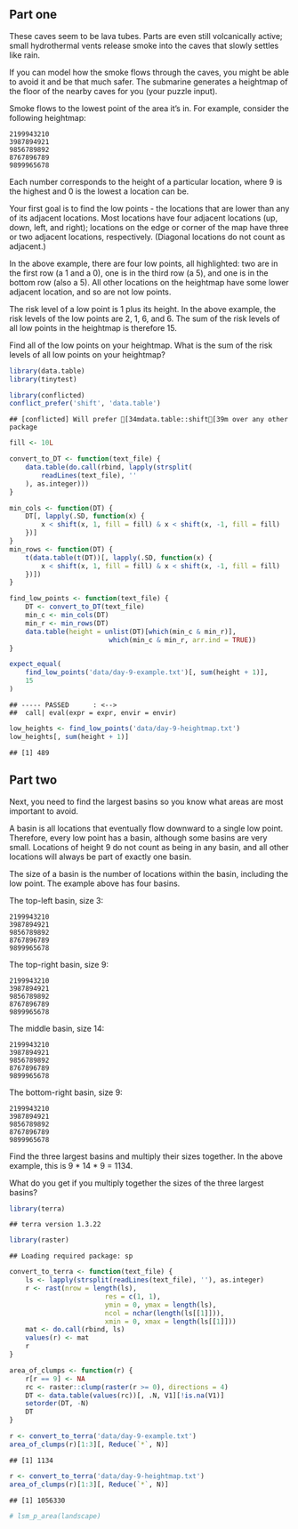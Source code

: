 
## Part one

These caves seem to be lava tubes. Parts are even still volcanically
active; small hydrothermal vents release smoke into the caves that
slowly settles like rain.

If you can model how the smoke flows through the caves, you might be
able to avoid it and be that much safer. The submarine generates a
heightmap of the floor of the nearby caves for you (your puzzle input).

Smoke flows to the lowest point of the area it’s in. For example,
consider the following heightmap:

    2199943210
    3987894921
    9856789892
    8767896789
    9899965678

Each number corresponds to the height of a particular location, where 9
is the highest and 0 is the lowest a location can be.

Your first goal is to find the low points - the locations that are lower
than any of its adjacent locations. Most locations have four adjacent
locations (up, down, left, and right); locations on the edge or corner
of the map have three or two adjacent locations, respectively. (Diagonal
locations do not count as adjacent.)

In the above example, there are four low points, all highlighted: two
are in the first row (a 1 and a 0), one is in the third row (a 5), and
one is in the bottom row (also a 5). All other locations on the
heightmap have some lower adjacent location, and so are not low points.

The risk level of a low point is 1 plus its height. In the above
example, the risk levels of the low points are 2, 1, 6, and 6. The sum
of the risk levels of all low points in the heightmap is therefore 15.

Find all of the low points on your heightmap. What is the sum of the
risk levels of all low points on your heightmap?

``` r
library(data.table)
library(tinytest)

library(conflicted)
conflict_prefer('shift', 'data.table')
```

    ## [conflicted] Will prefer [34mdata.table::shift[39m over any other package

``` r
fill <- 10L

convert_to_DT <- function(text_file) {
    data.table(do.call(rbind, lapply(strsplit(
        readLines(text_file), ''
    ), as.integer)))
}

min_cols <- function(DT) {
    DT[, lapply(.SD, function(x) {
        x < shift(x, 1, fill = fill) & x < shift(x, -1, fill = fill)
    })]
}
min_rows <- function(DT) {
    t(data.table(t(DT))[, lapply(.SD, function(x) {
        x < shift(x, 1, fill = fill) & x < shift(x, -1, fill = fill)
    })])
}

find_low_points <- function(text_file) {
    DT <- convert_to_DT(text_file)
    min_c <- min_cols(DT)
    min_r <- min_rows(DT)
    data.table(height = unlist(DT)[which(min_c & min_r)],
                         which(min_c & min_r, arr.ind = TRUE))
}

expect_equal(
    find_low_points('data/day-9-example.txt')[, sum(height + 1)],
    15
)
```

    ## ----- PASSED      : <-->
    ##  call| eval(expr = expr, envir = envir)

``` r
low_heights <- find_low_points('data/day-9-heightmap.txt')
low_heights[, sum(height + 1)]
```

    ## [1] 489

## Part two

Next, you need to find the largest basins so you know what areas are
most important to avoid.

A basin is all locations that eventually flow downward to a single low
point. Therefore, every low point has a basin, although some basins are
very small. Locations of height 9 do not count as being in any basin,
and all other locations will always be part of exactly one basin.

The size of a basin is the number of locations within the basin,
including the low point. The example above has four basins.

The top-left basin, size 3:

    2199943210
    3987894921
    9856789892
    8767896789
    9899965678

The top-right basin, size 9:

    2199943210
    3987894921
    9856789892
    8767896789
    9899965678

The middle basin, size 14:

    2199943210
    3987894921
    9856789892
    8767896789
    9899965678

The bottom-right basin, size 9:

    2199943210
    3987894921
    9856789892
    8767896789
    9899965678

Find the three largest basins and multiply their sizes together. In the
above example, this is 9 \* 14 \* 9 = 1134.

What do you get if you multiply together the sizes of the three largest
basins?

``` r
library(terra)
```

    ## terra version 1.3.22

``` r
library(raster)
```

    ## Loading required package: sp

``` r
convert_to_terra <- function(text_file) {
    ls <- lapply(strsplit(readLines(text_file), ''), as.integer)
    r <- rast(nrow = length(ls),
                        res = c(1, 1),
                        ymin = 0, ymax = length(ls),
                        ncol = nchar(length(ls[[1]])),
                        xmin = 0, xmax = length(ls[[1]]))
    mat <- do.call(rbind, ls)
    values(r) <- mat
    r
}

area_of_clumps <- function(r) {
    r[r == 9] <- NA
    rc <- raster::clump(raster(r >= 0), directions = 4)
    DT <- data.table(values(rc))[, .N, V1][!is.na(V1)]
    setorder(DT, -N)
    DT
}

r <- convert_to_terra('data/day-9-example.txt')
area_of_clumps(r)[1:3][, Reduce(`*`, N)]
```

    ## [1] 1134

``` r
r <- convert_to_terra('data/day-9-heightmap.txt')
area_of_clumps(r)[1:3][, Reduce(`*`, N)]
```

    ## [1] 1056330

``` r
# lsm_p_area(landscape)
```
